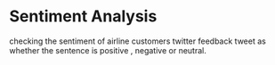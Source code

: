 # Sentiment Analysis 
checking the sentiment of airline customers twitter feedback tweet as whether the sentence is positive , negative or neutral.

